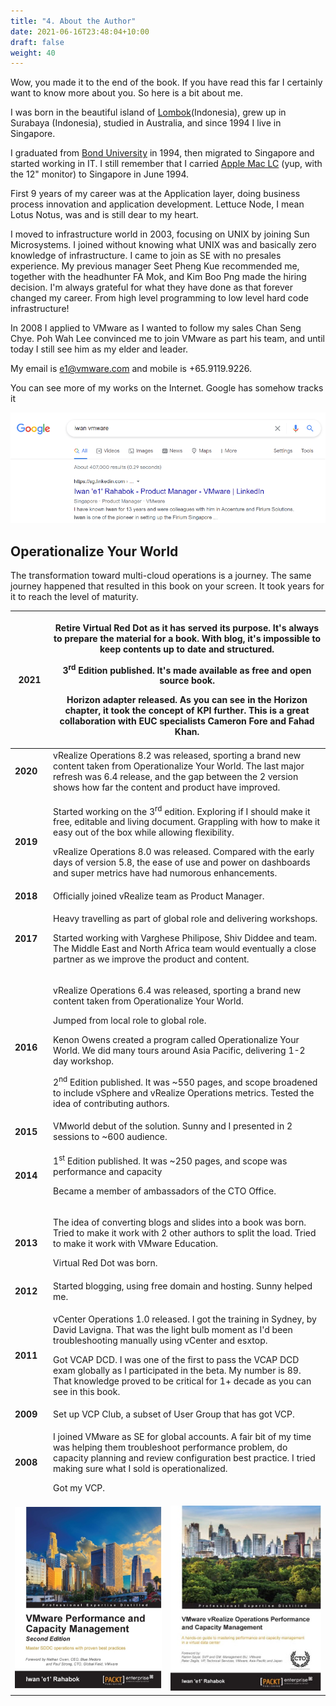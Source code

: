 ```yaml
---
title: "4. About the Author"
date: 2021-06-16T23:48:04+10:00
draft: false
weight: 40
---
```


Wow, you made it to the end of the book. If you have read this far I certainly want to know more about you. So here is a bit about me.

I was born in the beautiful island of [Lombok](http://www.lonelyplanet.com/indonesia/lombok)(Indonesia), grew up in Surabaya (Indonesia), studied in Australia, and since 1994 I live in Singapore.

I graduated from [Bond University](https://bond.edu.au/) in 1994, then migrated to Singapore and started working in IT. I still remember that I carried [Apple Mac LC](https://en.wikipedia.org/wiki/Macintosh_LC) (yup, with the 12" monitor) to Singapore in June 1994.

First 9 years of my career was at the Application layer, doing business process innovation and application development. Lettuce Node, I mean Lotus Notus, was and is still dear to my heart.

I moved to infrastructure world in 2003, focusing on UNIX by joining Sun Microsystems. I joined without knowing what UNIX was and basically zero knowledge of infrastructure. I came to join as SE with no presales experience. My previous manager Seet Pheng Kue recommended me, together with the headhunter FA Mok, and Kim Boo Png made the hiring decision. I'm always grateful for what they have done as that forever changed my career. From high level programming to low level hard code infrastructure!

In 2008 I applied to VMware as I wanted to follow my sales Chan Seng Chye. Poh Wah Lee convinced me to join VMware as part his team, and until today I still see him as my elder and leader.

My email is e1@vmware.com and mobile is +65.9119.9226.

You can see more of my works on the Internet. Google has somehow tracks it

![](4.9.4-fig-1.png)

## Operationalize Your World

The transformation toward multi-cloud operations is a journey. The same journey happened that resulted in this book on your screen. It took years for it to reach the level of maturity.

<table><colgroup><col style="width: 12%" /><col style="width: 37%" /><col style="width: 50%" /></colgroup><thead><tr class="header"><th><strong>2021</strong></th><th colspan="2"><p>Retire Virtual Red Dot as it has served its purpose. It's always to prepare the material for a book. With blog, it's impossible to keep contents up to date and structured.</p><p>3<sup>rd</sup> Edition published. It's made available as free and open source book.</p><p>Horizon adapter released. As you can see in the Horizon chapter, it took the concept of KPI further. This is a great collaboration with EUC specialists Cameron Fore and Fahad Khan.</p></th></tr></thead><tbody><tr class="odd"><td><strong>2020</strong></td><td colspan="2">vRealize Operations 8.2 was released, sporting a brand new content taken from Operationalize Your World. The last major refresh was 6.4 release, and the gap between the 2 version shows how far the content and product have improved.</td></tr><tr class="even"><td><strong>2019</strong></td><td colspan="2"><p>Started working on the 3<sup>rd</sup> edition. Exploring if I should make it free, editable and living document. Grappling with how to make it easy out of the box while allowing flexibility.</p><p>vRealize Operations 8.0 was released. Compared with the early days of version 5.8, the ease of use and power on dashboards and super metrics have had numorous enhancements.</p></td></tr><tr class="odd"><td><strong>2018</strong></td><td colspan="2">Officially joined vRealize team as Product Manager.</td></tr><tr class="even"><td><strong>2017</strong></td><td colspan="2"><p>Heavy travelling as part of global role and delivering workshops.</p><p>Started working with Varghese Philipose, Shiv Diddee and team. The Middle East and North Africa team would eventually a close partner as we improve the product and content.</p></td></tr><tr class="odd"><td><strong>2016</strong></td><td colspan="2"><p>vRealize Operations 6.4 was released, sporting a brand new content taken from Operationalize Your World.</p><p>Jumped from local role to global role.</p><p>Kenon Owens created a program called Operationalize Your World. We did many tours around Asia Pacific, delivering 1-2 day workshop.</p><p>2<sup>nd</sup> Edition published. It was ~550 pages, and scope broadened to include vSphere and vRealize Operations metrics. Tested the idea of contributing authors.</p></td></tr><tr class="even"><td><strong>2015</strong></td><td colspan="2">VMworld debut of the solution. Sunny and I presented in 2 sessions to ~600 audience.</td></tr><tr class="odd"><td><strong>2014</strong></td><td colspan="2"><p>1<sup>st</sup> Edition published. It was ~250 pages, and scope was performance and capacity</p><p>Became a member of ambassadors of the CTO Office.</p></td></tr><tr class="even"><td><strong>2013</strong></td><td colspan="2"><p>The idea of converting blogs and slides into a book was born. Tried to make it work with 2 other authors to split the load. Tried to make it work with VMware Education.</p><p>Virtual Red Dot was born.</p></td></tr><tr class="odd"><td><strong>2012</strong></td><td colspan="2">Started blogging, using free domain and hosting. Sunny helped me.</td></tr><tr class="even"><td><strong>2011</strong></td><td colspan="2"><p>vCenter Operations 1.0 released. I got the training in Sydney, by David Lavigna. That was the light bulb moment as I'd been troubleshooting manually using vCenter and esxtop.</p><p>Got VCAP DCD. I was one of the first to pass the VCAP DCD exam globally as I participated in the beta. My number is 89. That knowledge proved to be critical for 1+ decade as you can see in this book.</p></td></tr><tr class="odd"><td><strong>2009</strong></td><td colspan="2">Set up VCP Club, a subset of User Group that has got VCP.</td></tr><tr class="even"><td><strong>2008</strong></td><td colspan="2"><p>I joined VMware as SE for global accounts. A fair bit of my time was helping them troubleshoot performance problem, do capacity planning and review configuration best practice. I tried making sure what I sold is operationalized.</p><p>Got my VCP.</p></td></tr><tr class="odd"><td colspan="2"><img src="4.9.4-fig-2.jpg"></td><td><img src="4.9.4-fig-3.jpg"></td></tr></tbody></table>